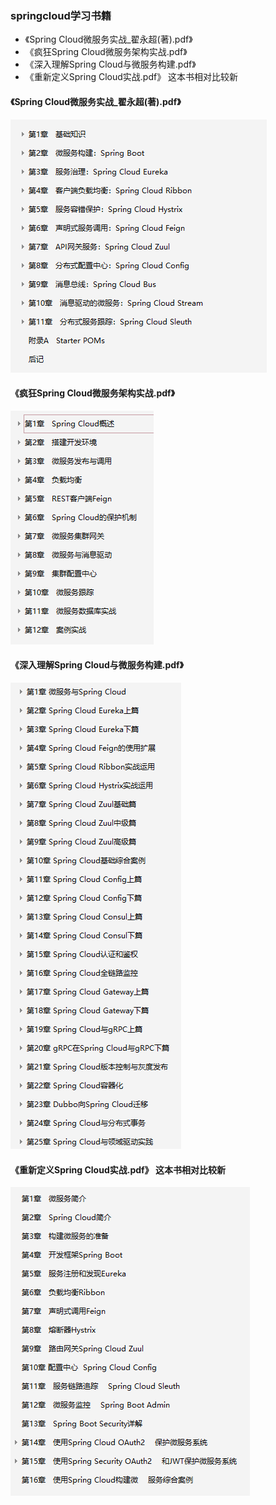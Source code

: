 ### springcloud学习书籍 
- 《Spring Cloud微服务实战_翟永超(著).pdf》
- 《疯狂Spring Cloud微服务架构实战.pdf》
- 《深入理解Spring Cloud与微服务构建.pdf》
- 《重新定义Spring Cloud实战.pdf》  这本书相对比较新

#### 《Spring Cloud微服务实战_翟永超(著).pdf》
![png/微服务架构设计.png](../png/springcloud微服务实战（瞿永超）.PNG)

#### 《疯狂Spring Cloud微服务架构实战.pdf》
![png/疯狂SpringCloud微服务架构实战.PNG](../png/疯狂SpringCloud微服务架构实战.PNG)

#### 《深入理解Spring Cloud与微服务构建.pdf》
![png/重新定义SpringCloud实战.PNG](../png/重新定义SpringCloud实战.PNG)

#### 《重新定义Spring Cloud实战.pdf》  这本书相对比较新
![png/深入理解SpringCloud与微服务构建.PNG](../png/深入理解SpringCloud与微服务构建.PNG)



